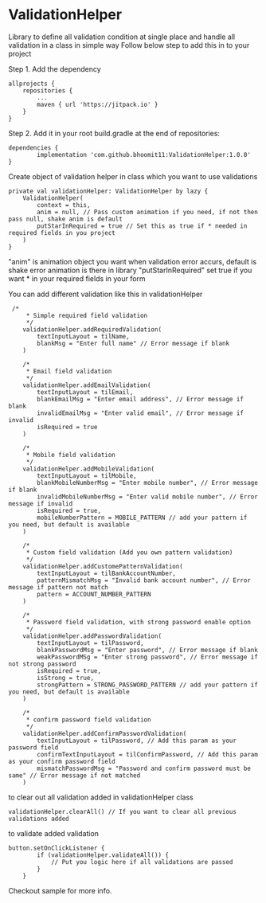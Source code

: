 # ValidationHelper
Library to define all validation condition at single place and handle all validation in a class in simple way
Follow below step to add this in to your project

Step 1. Add the dependency

   	allprojects {
		repositories {
			...
			maven { url 'https://jitpack.io' }
		}
	}
  
Step 2. Add it in your root build.gradle at the end of repositories:

    dependencies {
	        implementation 'com.github.bhoomit11:ValidationHelper:1.0.0'
	}
  
  
Create object of validation helper in class which you want to use validations

    private val validationHelper: ValidationHelper by lazy {
        ValidationHelper(
            context = this,
            anim = null, // Pass custom animation if you need, if not then pass null, shake anim is default
            putStarInRequired = true // Set this as true if * needed in required fields in you project
        )
    }
    
"anim" is animation object you want when validation error accurs, default is shake error animation is there in library
"putStarInRequired" set true if you want * in your required fields in your form

You can add different validation like this in validationHelper

     /*
         * Simple required field validation
         */
        validationHelper.addRequiredValidation(
            textInputLayout = tilName,
            blankMsg = "Enter full name" // Error message if blank
        )

        /*
         * Email field validation
         */
        validationHelper.addEmailValidation(
            textInputLayout = tilEmail,
            blankEmailMsg = "Enter email address", // Error message if blank
            invalidEmailMsg = "Enter valid email", // Error message if invalid
            isRequired = true
        )

        /*
         * Mobile field validation
         */
        validationHelper.addMobileValidation(
            textInputLayout = tilMobile,
            blankMobileNumberMsg = "Enter mobile number", // Error message if blank
            invalidMobileNumberMsg = "Enter valid mobile number", // Error message if invalid
            isRequired = true,
            mobileNumberPattern = MOBILE_PATTERN // add your pattern if you need, but default is available
        )

        /*
         * Custom field validation (Add you own pattern validation)
         */
        validationHelper.addCustomePatternValidation(
            textInputLayout = tilBankAccountNumber,
            patternMismatchMsg = "Invalid bank account number", // Error message if pattern not match
            pattern = ACCOUNT_NUMBER_PATTERN
        )

        /*
         * Password field validation, with strong password enable option
         */
        validationHelper.addPasswordValidation(
            textInputLayout = tilPassword,
            blankPasswordMsg = "Enter password", // Error message if blank
            weakPasswordMSg = "Enter strong password", // Error message if not strong password
            isRequired = true,
            isStrong = true,
            strongPattern = STRONG_PASSWORD_PATTERN // add your pattern if you need, but default is available
        )

        /*
         * confirm password field validation
         */
        validationHelper.addConfirmPasswordValidation(
            textInputLayout = tilPassword, // Add this param as your password field
            confirmTextInputLayout = tilConfirmPassword, // Add this param as your confirm password field
            mismatchPasswordMsg = "Password and confirm password must be same" // Error message if not matched
        )

to clear out all validation added in validationHelper class
    
    validationHelper.clearAll() // If you want to clear all previous validations added


to validate added validation 

    button.setOnClickListener {
            if (validationHelper.validateAll()) {
                // Put you logic here if all validations are passed
            }
        }
	
	
Checkout sample for more info.
